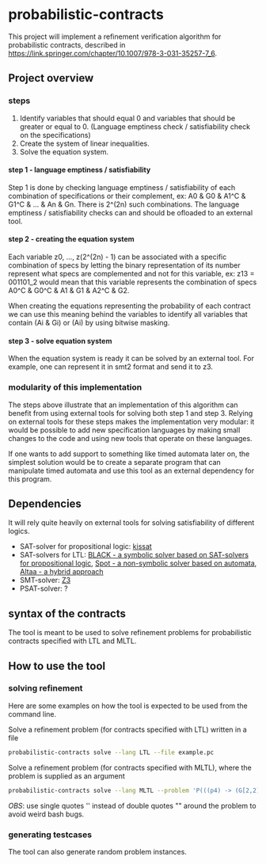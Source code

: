 # probabilistic-contracts
This project will implement a refinement verification algorithm for
probabilistic contracts, described in
https://link.springer.com/chapter/10.1007/978-3-031-35257-7_6.

## Project overview

### steps
1. Identify variables that should equal 0 and variables that should be greater
   or equal to 0. (Language emptiness check / satisfiability check on the
   specifications)
2. Create the system of linear inequalities.
3. Solve the equation system.

#### step 1 - language emptiness / satisfiability
Step 1 is done by checking language emptiness / satisfiability of each 
combination of specifications or their complement, 
ex: A0 & G0 & A1^C & G1^C & ... & An & Gn. There is 2^(2n) such combinations.
The language emptiness / satisfiability checks can and should be ofloaded to an
external tool.

#### step 2 - creating the equation system
Each variable z0,  ..., z(2^(2n) - 1) can be associated with a specific
combination of specs by letting the binary representation of its number
represent what specs are complemented and not for this variable, ex: 
z13 = 001101_2 would mean that this variable represents the combination of specs
A0^C & G0^C & A1 & G1 & A2^C & G2.

When creating the equations representing the probability of each contract we can
use this meaning behind the variables to identify all variables that contain (Ai
& Gi) or (Ai) by using bitwise masking.

#### step 3 - solve equation system
When the equation system is ready it can be solved by an external tool. For
example, one can represent it in smt2 format and send it to z3.

### modularity of this implementation
The steps above illustrate that an implementation of this algorithm can benefit
from using external tools for solving both step 1 and step 3. Relying on
external tools for these steps makes the implementation very modular: it would
be possible to add new specification languages by making small changes to the
code and using new tools that operate on these languages.

If one wants to add support to something like timed automata later on, the
simplest solution would be to create a separate program that can manipulate
timed automata and use this tool as an external dependency for this program.

## Dependencies
It will rely quite heavily on external tools for solving satisfiability of
different logics.

* SAT-solver for propositional logic: [kissat](https://github.com/arminbiere/kissat)
* SAT-solvers for LTL: [BLACK - a symbolic solver based on SAT-solvers for propositional logic](https://www.black-sat.org/en/stable/), [Spot - a non-symbolic solver based on automata](https://spot.lre.epita.fr/), [Altaa - a hybrid approach](https://github.com/lijwen2748/aalta)
* SMT-solver: [Z3](https://github.com/Z3Prover/z3)
* PSAT-solver: ?

## syntax of the contracts

The tool is meant to be used to solve refinement problems for probabilistic
contracts specified with LTL and MLTL.

## How to use the tool
### solving refinement
Here are some examples on how the tool is expected to be used from the command
line.

Solve a refinement problem (for contracts specified with LTL) written in a file
```bash
probabilistic-contracts solve --lang LTL --file example.pc
```

Solve a refinement problem (for contracts specified with MLTL), where the
problem is supplied as an argument 
```bash
probabilistic-contracts solve --lang MLTL --problem 'P(((p4) -> (G[2,2](F[1,6](p3)))) & (G[9,9](p5)), G[9,10](F[9,9]((!((p3) & (p4))) -> (p5)))) > 0.4786220769399635 ]= P(F[4,9](G[8,10]((p5) & (!((p2) -> (p3))))), ((p4) | (F[5,10](p4))) -> ((p1) & (!(p3)))) <= 0.8571528545768496 || P((p3) & (F[10,10](!(!((p5) -> (p1))))), G[6,8](G[1,8](G[1,6]((p5) U[1,2](!(p3)))))) >= 0.2564396157936457 || P(!((G[9,9](p4)) | (!((p2) U[4,6](p4)))), ((p2) -> ((G[5,6](p1)) U[2,5](G[9,9](p4)))) | (p3)) <= 0.14063748298715617'
```
*OBS*: use single quotes '' instead of double quotes "" around the problem to avoid weird bash bugs.


### generating testcases
The tool can also generate random problem instances.

